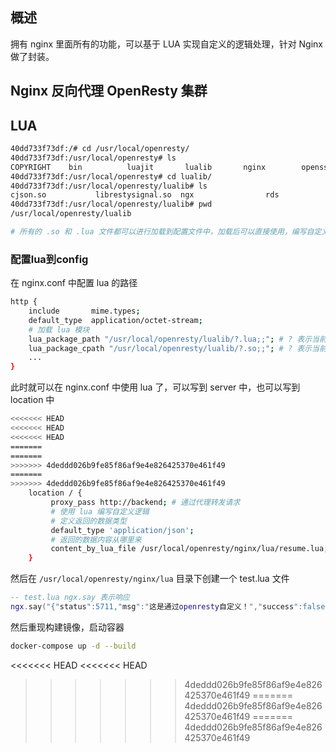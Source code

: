 ## 概述
拥有 nginx 里面所有的功能，可以基于 LUA 实现自定义的逻辑处理，针对 Nginx 做了封装。

## Nginx 反向代理 OpenResty 集群


## LUA
```bash
40dd733f73df:/# cd /usr/local/openresty/
40dd733f73df:/usr/local/openresty# ls
COPYRIGHT    bin          luajit       lualib       nginx        openssl      pcre         pod          resty.index  site
40dd733f73df:/usr/local/openresty# cd lualib/
40dd733f73df:/usr/local/openresty/lualib# ls
cjson.so           librestysignal.so  ngx                rds                redis              resty              tablepool.lua
40dd733f73df:/usr/local/openresty/lualib# pwd
/usr/local/openresty/lualib

# 所有的 .so 和 .lua 文件都可以进行加载到配置文件中，加载后可以直接使用，编写自定义的逻辑处理
```
### 配置lua到config
在 nginx.conf 中配置 lua 的路径
```bash
http {
    include       mime.types;
    default_type  application/octet-stream;
    # 加载 lua 模块
    lua_package_path "/usr/local/openresty/lualib/?.lua;;"; # ? 表示当前目录
    lua_package_cpath "/usr/local/openresty/lualib/?.so;;"; # ? 表示当前目录
    ...
}
```
此时就可以在 nginx.conf 中使用 lua 了，可以写到 server 中，也可以写到 location 中
```bash
<<<<<<< HEAD
<<<<<<< HEAD
<<<<<<< HEAD
=======
=======
>>>>>>> 4deddd026b9fe85f86af9e4e826425370e461f49
=======
>>>>>>> 4deddd026b9fe85f86af9e4e826425370e461f49
    location / {
         proxy_pass http://backend; # 通过代理转发请求
         # 使用 lua 编写自定义逻辑
         # 定义返回的数据类型
         default_type 'application/json';
         # 返回的数据内容从哪里来
         content_by_lua_file /usr/local/openresty/nginx/lua/resume.lua;
    }
```
然后在 `/usr/local/openresty/nginx/lua` 目录下创建一个 test.lua 文件
```lua
-- test.lua ngx.say 表示响应
ngx.say("{"status":5711,"msg":"这是通过openresty自定义！","success":false,"data":null}")
```

然后重现构建镜像，启动容器
```bash
docker-compose up -d --build
```
<<<<<<< HEAD
<<<<<<< HEAD
>>>>>>> 4deddd026b9fe85f86af9e4e826425370e461f49
=======
>>>>>>> 4deddd026b9fe85f86af9e4e826425370e461f49
=======
>>>>>>> 4deddd026b9fe85f86af9e4e826425370e461f49
